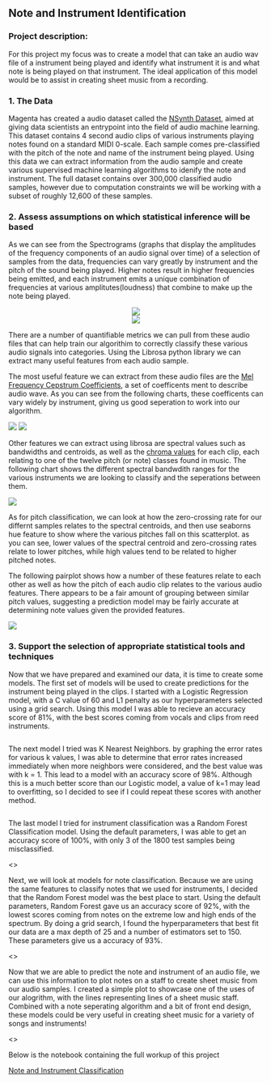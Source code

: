 ## Note and Instrument Identification

### Project description:

For this project my focus was to create a model that can take an audio wav file of a instrument being played and identify what instrument it is and what note is being played on that instrument. The ideal application of this model would be to assist in creating sheet music from a recording. 

### 1. The Data

Magenta has created a audio dataset called the [NSynth Dataset](https://magenta.tensorflow.org/datasets/nsynth#note-qualities), aimed at giving data scientists an entrypoint into the field of audio machine learning. This dataset contains 4 second audio clips of various instruments playing notes found on a standard MIDI 0-scale. Each sample comes pre-classified with the pitch of the note and name of the instrument being played. Using this data we can extract information from the audio sample and create various supervised machine learning algorithms to idenify the note and instrument. The full dataset contains over 300,000 classified audio samples, however due to computation constraints we will be working with a subset of roughly 12,600 of these samples. 

### 2. Assess assumptions on which statistical inference will be based

As we can see from the Spectrograms (graphs that display the amplitudes of the frequency components of an audio signal over time) of a selection of samples from the data, frequencies can vary greatly by instrument and the pitch of the sound being played. Higher notes result in higher frequencies being emitted, and each instrument emits a unique combination of frequencies at various amplitutes(loudness) that combine to make up the note being played.

<center><img src="images/guitar_bass_spec.png?raw=true"/></center>

<center><img src="images/mallet_keyboard_spec.png?raw=true"/></center>

There are a number of quantifiable metrics we can pull from these audio files that can help train our algorithim to correctly classify these various audio signals into categories. Using the Librosa python library we can extract many useful features from each audio sample. 

The most useful feature we can extract from these audio files are the [Mel Frequency Cepstrum Coefficients](https://en.wikipedia.org/wiki/Mel-frequency_cepstrum), a set of coefficents ment to describe audio wave. As you can see from the following charts, these coefficents can vary widely by instrument, giving us good seperation to work into our algorithm. 

<img src="images/mfcc3_inst.png?raw=true"/>

<img src="images/mfcc8_inst.png?raw=true"/>

Other features we can extract using librosa are spectral values such as bandwidths and centroids, as well as the [chroma values](https://en.wikipedia.org/wiki/Chroma_feature) for each clip, each relating to one of the twelve pitch (or note) classes found in music. The following chart shows the different spectral bandwdith ranges for the various instruments we are looking to classify and the seperations between them. 

<img src="images/spec_band.png?raw=true"/>

As for pitch classification, we can look at how the zero-crossing rate for our differnt samples relates to the spectral centroids, and then use seaborns hue feature to show where the various pitches fall on this scatterplot. as you can see, lower values of the spectral centroid and zero-crossing rates relate to lower pitches, while high values tend to be related to higher pitched notes. 

<im src="zero_cross.jpg?raw=true"/>

The following pairplot shows how a number of these features relate to each other as well as how the pitch of each audio clip relates to the various audio features. There appears to be a fair amount of grouping between similar pitch values, suggesting a prediction model may be fairly accurate at determining note values given the provided features. 

<img src="images/pairplot.png?raw=true"/>

### 3. Support the selection of appropriate statistical tools and techniques

Now that we have prepared and examined our data, it is time to create some models. The first set of models will be used to create predictions for the instrument being played in the clips. I started with a Logistic Regression model, with a C value of 60 and L1 penalty as our hyperparameters selected using a grid search. Using this model I was able to recieve an accuracy score of 81%, with the best scores coming from vocals and clips from reed instruments. 

<img src="">

The next model I tried was K Nearest Neighbors. by graphing the error rates for various k values, I was able to determine that error rates increased immediately when more neighbors were considered, and the best value was with k = 1. This lead to a model with an accuracy score of 98%. Although this is a much better score than our Logistic model, a value of k=1 may lead to overfitting, so I decided to see if I could repeat these scores with another method.

<img src = "">

The last model I tried for instrument classification was a Random Forest Classification model. Using the default parameters, I was able to get an accuracy score of 100%, with only 3 of the 1800 test samples being misclassified. 

<>

Next, we will look at models for note classification. Because we are using the same features to classify notes that we used for instruments, I decided that the Random Forest model was the best place to start. Using the default parameters, Random Forest gave us an accuracy score of 92%, with the lowest scores coming from notes on the extreme low and high ends of the spectrum. By doing a grid search, I found the hyperparameters that best fit our data are a max depth of 25 and a number of estimators set to 150. These parameters give us a accuracy of 93%. 

<>

Now that we are able to predict the note and instrument of an audio file, we can use this information to plot notes on a staff to create sheet music from our audio samples. I created a simple plot to showcase one of the uses of our alogrithm, with the lines representing lines of a sheet music staff. Combined with a note seperating algorithm and a bit of front end design, these models could be very useful in creating sheet music for a variety of songs and instruments!

<>



Below is the notebook containing the full workup of this project

[Note and Instrument Classification](/note_class.html)
